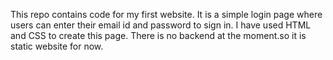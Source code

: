 This repo contains code for my first website.
It is a simple login page where users can enter their email id and password to sign in.
I have used HTML and CSS to create this page.
There is no backend at the moment.so it is static website for now.
